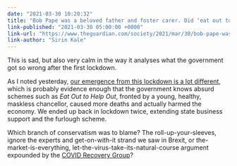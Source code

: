 ```yaml
---
date: "2021-03-30 10:20:32"
title: "Bob Pape was a beloved father and foster carer. Did ‘eat out to help out’ cost  him his life?"
link-published: "2021-03-30 05:00:00 +0000"
link-url: "https://www.theguardian.com/society/2021/mar/30/bob-pape-was-a-beloved-father-and-foster-carer-did-eat-out-to-help-out-cost-him-his-life"
link-author: "Sirin Kale"
---
```


This is sad, but also very calm in the way it analyses what the government got so wrong after the first lockdown.

As I noted yesterday, [our emergence from this lockdown is a lot different](/paternoster/notes/back-to-the-gym), which is probably evidence enough that the government knows absurd schemes such as _Eat Out to Help Out_, fronted by a young, healthy, maskless chancellor, caused more deaths and actually harmed the economy. We ended up back in lockdown twice, extending state business support and the furlough scheme.

Which branch of conservatism was to blame? The roll-up-your-sleeves, ignore the experts and get-on-with-it strand we saw in Brexit, or the-market-is-everything, let-the-virus-take-its-natural-course argument expounded by the [COVID Recovery Group](https://en.wikipedia.org/wiki/COVID_Recovery_Group)?
